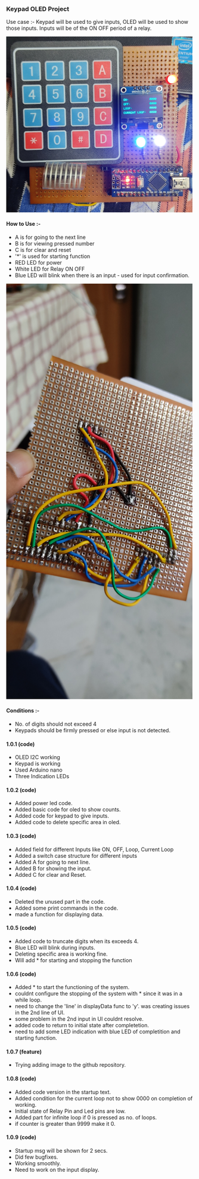 ### Keypad OLED Project
Use case :- Keypad will be used to give inputs, OLED will be used to show those inputs. Inputs will be of the ON OFF period of a relay.

<img src = "Extras/IMG_20210924_195256.jpg" width = "500"> 

#### How to Use :-
- A is for going to the next line
- B is for viewing pressed number
- C is for clear and reset
- '*' is used for starting function
- RED LED for power
- White LED for Relay ON OFF
- Blue LED will blink when there is an input - used for input confirmation.

<img src = "Extras/a.jpg" width = "500">

#### Conditions :- 
- No. of digits should not exceed 4
- Keypads should be firmly pressed or else input is not detected.

#### 1.0.1 (code)
- OLED I2C working
- Keypad is working
- Used Arduino nano
- Three Indication LEDs

#### 1.0.2 (code)
- Added power led code.
- Added basic code for oled to show counts.
- Added code for keypad to give inputs.
- Added code to delete specific area in oled.

#### 1.0.3 (code)
- Added field for different Inputs like ON, OFF, Loop, Current Loop
- Added a switch case structure for different inputs
- Added A for going to next line.
- Added B for showing the input.
- Added C for clear and Reset.

#### 1.0.4 (code)
- Deleted the unused part in the code.
- Added some print commands in the code.
- made a function for displaying data.

#### 1.0.5 (code)
- Added code to truncate digits when its exceeds 4.
- Blue LED will blink during inputs.
- Deleting specific area is working fine.
- Will add * for starting and stopping the function

#### 1.0.6 (code)
- Added * to start the functioning of the system.
- couldnt configure the stopping of the system with * since it was in a while loop.
- need to change the 'line' in displayData func to 'y'. was creating issues in the 2nd line of UI.
- some problem in the 2nd input in UI couldnt resolve.
- added code to return to initial state after completetion.
- need to add some LED indication with blue LED of completition and starting function.

#### 1.0.7 (feature)
- Trying adding image to the github repository.

#### 1.0.8 (code)
- Added code version in the startup text.
- Added condition for the current loop not to show 0000 on completion of working.
- Initial state of Relay Pin and Led pins are low.
- Added part for infinite loop if 0 is pressed as no. of loops.
- if counter is greater than 9999 make it 0.

#### 1.0.9 (code)
- Startup msg will be shown for 2 secs.
- Did few bugfixes.
- Working smoothly.
- Need to work on the input display.











